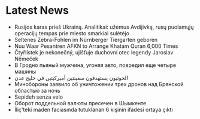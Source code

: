 # Latest News
-  Rusijos karas prieš Ukrainą. Analitikai: užėmus Avdijivką, rusų puolamųjų operacijų tempas prie miesto smarkiai sulėtėjo
-  Seltenes Zebra-Fohlen im Nürnberger Tiergarten geboren
-  Nuu Waar Pesantren AFKN to Arrange Khatam Quran 6,000 Times
-  Čtyřlístek je nekonečný, ujišťuje duchovní otec legendy Jaroslav Němeček
-  В Гродно пьяный мужчина, угоняя авто, повредил еще четыре машины
-  الحوثيون يستهدفون سفينتين أميركيتين في خليج عدن
-  Минобороны заявило об уничтожении трех дронов над Брянской областью за ночь
-  Sepideh senza velo
-  Оборот поддельной валюты пресечен в Шымкенте
-  İliç'teki maden faciasında tutuklanan 6 kişinin ifadesi ortaya çıktı
